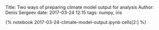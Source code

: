 Title: Two ways of preparing climate model output for analysis
Author: Denis Sergeev
date: 2017-03-24 12:15
tags: numpy, iris

{% notebook 2017-03-24-climate-model-output.ipynb cells[2:] %}